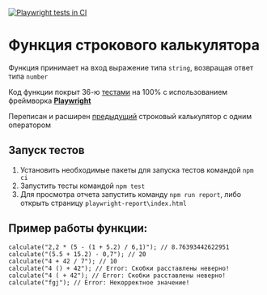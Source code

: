 [![Playwright tests in CI](https://github.com/yalosyash/calculator-ts-playwright/actions/workflows/playwright.yaml/badge.svg)](https://github.com/yalosyash/calculator-ts-playwright/actions/workflows/playwright.yaml)

# Функция строкового калькулятора

Функция принимает на вход выражение типа `string`, возвращая ответ типа `number`

Код функции покрыт 36-ю [тестами](https://github.com/yalosyash/calculator-ts-playwright/blob/main/tests/calculate.spec.ts) на 100% с использованием фреймворка [**Playwright**](https://playwright.dev/)

Переписан и расширен [предыдущий](https://github.com/yalosyash/calculator) строковый калькулятор с одним оператором

## Запуск тестов

1. Установить необходимые пакеты для запуска тестов командой `npm ci`
2. Запустить тесты командой `npm test`
3. Для просмотра отчета запустить команду `npm run report`, либо открыть страницу `playwright-report\index.html`

## Пример работы функции:
```
calculate("2,2 * (5 - (1 + 5.2) / 6,1)"); // 8.76393442622951
calculate("(5.5 + 15.2) - 0,7"); // 20
calculate("4 + 42 / 7"); // 10
calculate("4 () + 42"); // Error: Скобки расставлены неверно!
calculate("4 ( + 42"); // Error: Скобки расставлены неверно!
calculate("fgj"); // Error: Некорректное значение!
```
